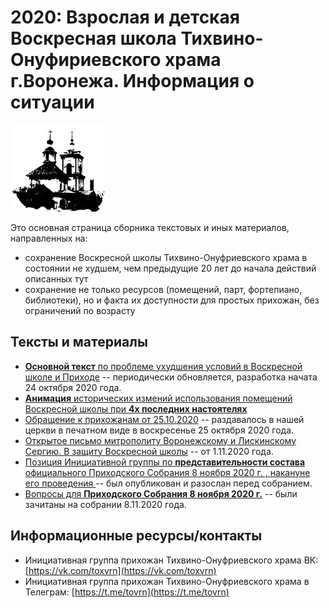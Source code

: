 # 2020: Взрослая и детская Воскресная школа Тихвино-Онуфириевского храма г.Воронежа. Информация о ситуации

![Воскресная школа и приход Тихвино-Онуфриевского храма г. Воронежа](src/images/vrnto_small.jpeg)

Это основная страница сборника текстовых и иных материалов, направленных на:

* сохранение Воскресной школы Тихвино-Онуфриевского храма в состоянии не худшем, чем предыдущие 20 лет до начала действий описанных тут
* сохранение не только ресурсов (помещений, парт, фортепиано, библиотеки), но и факта их доступности для простых прихожан, без ограничений по возрасту 

## Тексты и материалы

* [**Основной текст** по проблеме ухудшения условий в Воскресной школе и Приходе](src/sos2020.md) -- периодически обновляется, разработка начата 24 октября 2020 года.
* [**Анимация** исторических измений использования помещений Воскресной школы при **4х последних настоятелях**](src/images/animation0.0.2.gif)
* [Обращение к прихожанам от 25.10.2020](sos-25-10-2020.md) -- раздавалось в нашей церкви в печатном виде в воскресенье 25 октября 2020 года.
* [Открытое письмо митрополиту Воронежскому и Лискинскому Сергию. В защиту Воскресной школы](src/letter-1.md) -- от 1.11.2020 года.
* [Позиция Инициативной группы по **представительности состава** официального Приходского Собрания 8 ноября 2020 г. , накануне его проведения ](src/2020-11-08-sobranie-1-poz.md) -- был опубликован и разослан перед собранием.
* [Вопросы для **Приходского Собрания 8 ноября 2020 г.**](src/2020-11-08-sobranie-1.md) -- были зачитаны на собрании  8.11.2020 года.


## Информационные ресурсы/контакты

* Инициативная группа прихожан Тихвино-Онуфриевского храма ВК: [https://vk.com/toxvrn](https://vk.com/toxvrn)
* Инициативная группа прихожан Тихвино-Онуфриевского храма в Телеграм: [https://t.me/tovrn](https://t.me/tovrn)